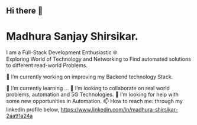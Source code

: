 ## Hi there 👋

# Madhura Sanjay Shirsikar.

I am a Full-Stack Development Enthusiastic 🌐.<br>
Exploring World of Technology and Networking to Find automated solutions to different read-world Problems.

🔭 I’m currently working on improving my Backend technology Stack.

🌱 I’m currently learning ...
👯 I’m looking to collaborate on real world problems, automation and 5G Technologies.
🤔 I’m looking for help with some new opportunities in Automation.
📫 How to reach me: through my linkedin profile below,
https://www.linkedin.com/in/madhura-shirsikar-2aa91a24a
